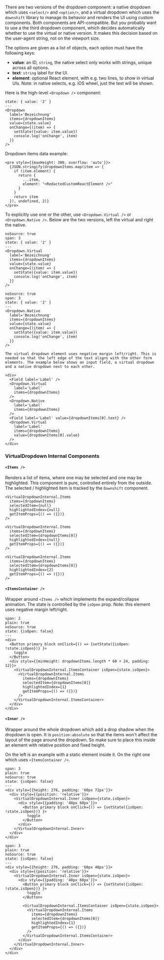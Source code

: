 There are two versions of the dropdown component: a native dropdown which uses `<select/>` and `<option/>`, and a virtual dropdown which uses the `downshift` library to manage its behavior and renders the UI using custom components. Both components are API-compatible. But you probably want to use a the third dropdown component, which decides automatically whether to use the virtual or native version. It makes this decision based on the user-agent string, not on the viewport size.

The options are given as a list of objects, each option must have the following keys:

 - **value**: an ID, `string`, the native select only works with strings, unique across all options.
 - **text**: `string` label for the UI.
 - **element**: optional React element, with e.g. two lines, to show in virtual UIs. Note: in native selects, e.g. iOS wheel, just the text will be shown.

Here is the high-level `<Dropdown />` component:

```react
state: { value: '2' }
---
<Dropdown
  label='Bezeichnung'
  items={dropdownItems}
  value={state.value}
  onChange={(item) => {
    setState({value: item.value})
    console.log('onChange', item)
  }}
/>
```

Dropdown items data example:


```react
<pre style={{maxHeight: 380, overflow: 'auto'}}>
  {JSON.stringify(dropdownItems.map(item => {
    if (item.element) {
      return {
        ...item,
        element: "<RedactedCustomReactElement />"
      }
    }
    return item
  }), undefined, 2)}
</pre>
```


To explicitly use one or the other, use `<Dropdown.Virtual />` or `<Dropdown.Native />`. Below are the two versions, left the virtual and right the native.

```react
noSource: true
span: 3
state: { value: '2' }
---
<Dropdown.Virtual
  label='Bezeichnung'
  items={dropdownItems}
  value={state.value}
  onChange={(item) => {
    setState({value: item.value})
    console.log('onChange', item)
  }}
/>
```
```react
noSource: true
span: 3
state: { value: '2' }
---
<Dropdown.Native
  label='Bezeichnung'
  items={dropdownItems}
  value={state.value}
  onChange={(item) => {
    setState({value: item.value})
    console.log('onChange', item)
  }}
/>
```

```hint
The virtual dropdown element uses negative margin left/right. This is needed so that the left edge of the text aligns with the other form elements. The example below shows an input field, a virtual dropdown and a native dropdown next to each other.
```

```react|noSource
<div>
  <Field label='Label' />
  <Dropdown.Virtual
    label='Label'
    items={dropdownItems}
  />
  <Dropdown.Native
    label='Label'
    items={dropdownItems}
  />
  <Field label='Label' value={dropdownItems[0].text} />
  <Dropdown.Virtual
    label='Label'
    items={dropdownItems}
    value={dropdownItems[0].value}
  />
</div>
```

### VirtualDropdown Internal Components

#### `<Items />`

Renders a list of items, where one may be selected and one may be highlighted. This component is pure, controlled entirely from the outside. The selected / highlighted item is tracked by the `Downshift` component.

```react|span-2,plain,noSource
<VirtualDropdownInternal.Items
  items={dropdownItems}
  selectedItem={null}
  highlightedIndex={null}
  getItemProps={() => ({})}
/>
```
```react|span-2,plain,noSource
<VirtualDropdownInternal.Items
  items={dropdownItems}
  selectedItem={dropdownItems[0]}
  highlightedIndex={null}
  getItemProps={() => ({})}
/>
```
```react|span-2,plain,noSource
<VirtualDropdownInternal.Items
  items={dropdownItems}
  selectedItem={dropdownItems[0]}
  highlightedIndex={2}
  getItemProps={() => ({})}
/>
```

#### `<ItemsContainer />`

Wrapper around `<Items />` which implements the expand/collapse animation. The state is controlled by the `isOpen` prop. Note: this element uses negative margin left/right.

```react
span: 2
plain: true
noSource: true
state: {isOpen: false}
---
<div>
  <Button primary block onClick={() => {setState({isOpen: !state.isOpen})} }>
    toggle
  </Button>
  <div style={{minHeight: dropdownItems.length * 60 + 24, padding: 12}}>
    <VirtualDropdownInternal.ItemsContainer isOpen={state.isOpen}>
      <VirtualDropdownInternal.Items
        items={dropdownItems}
        selectedItem={dropdownItems[0]}
        highlightedIndex={1}
        getItemProps={() => ({})}
      />
    </VirtualDropdownInternal.ItemsContainer>
  </div>
</div>
```

#### `<Inner />`

Wrapper around the whole dropdown which add a drop shadow when the dropdown is open. It is `position:absolute` so that the items won't affect the layout of the page around the dropdown. So make sure to place this inside an element with relative position and fixed height.

On the left is an example with a static element inside it. On the right one which uses `<ItemsContainer />`.

```react
span: 3
plain: true
noSource: true
state: {isOpen: false}
---
<div style={{height: 276, padding: '60px 72px'}}>
  <div style={{position: 'relative'}}>
    <VirtualDropdownInternal.Inner isOpen={state.isOpen}>
      <div style={{padding: '48px 60px'}}>
        <Button primary block onClick={() => {setState({isOpen: !state.isOpen})} }>
          toggle
        </Button>
      </div>
    </VirtualDropdownInternal.Inner>
  </div>
</div>
```

```react
span: 3
plain: true
noSource: true
state: {isOpen: false}
---
<div style={{height: 276, padding: '60px 48px'}}>
  <div style={{position: 'relative'}}>
    <VirtualDropdownInternal.Inner isOpen={state.isOpen}>
      <div style={{padding: '48px 60px'}}>
        <Button primary block onClick={() => {setState({isOpen: !state.isOpen})} }>
          toggle
        </Button>

        <VirtualDropdownInternal.ItemsContainer isOpen={state.isOpen}>
          <VirtualDropdownInternal.Items
            items={dropdownItems}
            selectedItem={dropdownItems[0]}
            highlightedIndex={1}
            getItemProps={() => ({})}
          />
        </VirtualDropdownInternal.ItemsContainer>
      </div>
    </VirtualDropdownInternal.Inner>
  </div>
</div>
```
